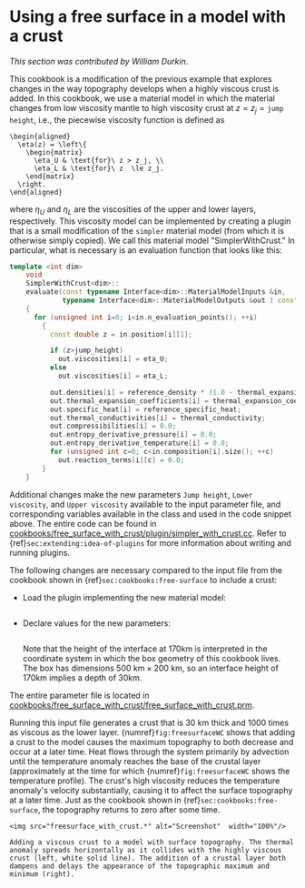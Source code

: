 # Using a free surface in a model with a crust

*This section was contributed by William Durkin*.

This cookbook is a modification of the previous example that explores changes
in the way topography develops when a highly viscous crust is added. In this
cookbook, we use a material model in which the material changes from low
viscosity mantle to high viscosity crust at $z = z_j = \texttt{jump height}$,
i.e., the piecewise viscosity function is defined as
```{math}
\begin{aligned}
  \eta(z) = \left\{
    \begin{matrix}
      \eta_U & \text{for}\ z > z_j, \\
      \eta_L & \text{for}\ z  \le z_j.
    \end{matrix}
  \right.
\end{aligned}
```
where $\eta_U$ and $\eta_L$ are the viscosities of
the upper and lower layers, respectively. This viscosity model can be
implemented by creating a plugin that is a small modification of the `simpler`
material model (from which it is otherwise simply copied). We call this
material model "SimplerWithCrust." In particular, what is
necessary is an evaluation function that looks like this:

``` c++
template <int dim>
    void
    SimplerWithCrust<dim>::
    evaluate(const typename Interface<dim>::MaterialModelInputs &in,
             typename Interface<dim>::MaterialModelOutputs &out ) const
    {
      for (unsigned int i=0; i<in.n_evaluation_points(); ++i)
        {
          const double z = in.position[i][1];

          if (z>jump_height)
            out.viscosities[i] = eta_U;
          else
            out.viscosities[i] = eta_L;

          out.densities[i] = reference_density * (1.0 - thermal_expansion_coefficient * (in.temperature[i] - reference_temperature));
          out.thermal_expansion_coefficients[i] = thermal_expansion_coefficient;
          out.specific_heat[i] = reference_specific_heat;
          out.thermal_conductivities[i] = thermal_conductivity;
          out.compressibilities[i] = 0.0;
          out.entropy_derivative_pressure[i] = 0.0;
          out.entropy_derivative_temperature[i] = 0.0;
          for (unsigned int c=0; c<in.composition[i].size(); ++c)
            out.reaction_terms[i][c] = 0.0;
        }
    }
```

Additional changes make the new parameters `Jump height`, `Lower viscosity`,
and `Upper viscosity` available to the input parameter file, and corresponding
variables available in the class and used in the code snippet above. The
entire code can be found in
[cookbooks/free_surface_with_crust/plugin/simpler_with_crust.cc](https://github.com/geodynamics/aspect/blob/main/cookbooks/free_surface_with_crust/plugin/simpler_with_crust.cc).
Refer to {ref}`sec:extending:idea-of-plugins` for more information about writing and running plugins.

The following changes are necessary compared to the input file from the
cookbook shown in {ref}`sec:cookbooks:free-surface` to include a
crust:

-   Load the plugin implementing the new material model:

    ```{literalinclude} free_surface_with_crust.part1.prm
    ```

-   Declare values for the new parameters:

    ```{literalinclude} free_surface_with_crust.part2.prm
    ```

    Note that the height of the interface at 170km is interpreted in the
    coordinate system in which the box geometry of this cookbook lives. The
    box has dimensions $500\text{ km}\times 200\text{ km}$, so an interface height
    of 170km implies a depth of 30km.

The entire parameter file is located in
[cookbooks/free_surface_with_crust/free_surface_with_crust.prm](https://github.com/geodynamics/aspect/blob/main/cookbooks/free_surface_with_crust/free_surface_with_crust.prm).

Running this input file generates a crust that is 30 km thick and 1000 times
as viscous as the lower layer. {numref}`fig:freesurfaceWC` shows that adding a crust to
the model causes the maximum topography to both decrease and occur at a later
time. Heat flows through the system primarily by advection until the
temperature anomaly reaches the base of the crustal layer (approximately at
the time for which {numref}`fig:freesurfaceWC` shows the temperature profile). The
crust's high viscosity reduces the temperature anomaly's velocity
substantially, causing it to affect the surface topography at a later time.
Just as the cookbook shown in {ref}`sec:cookbooks:free-surface`,
the topography returns to zero after some time.

```{figure-md} fig:freesurfaceWC
<img src="freesurface_with_crust.*" alt="Screenshot"  width="100%"/>

Adding a viscous crust to a model with surface topography. The thermal anomaly spreads horizontally as it collides with the highly viscous crust (left, white solid line). The addition of a crustal layer both dampens and delays the appearance of the topographic maximum and minimum (right).
```
